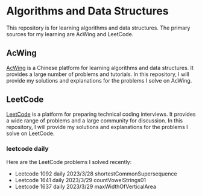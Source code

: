 # Algorithms and Data Structures
This repository is for learning algorithms and data structures. The primary sources for my learning are AcWing and LeetCode.

## AcWing
[AcWing](https://www.acwing.com/) is a Chinese platform for learning algorithms and data structures. It provides a large number of problems and tutorials. In this repository, I will provide my solutions and explanations for the problems I solve on AcWing.

## LeetCode
[LeetCode](https://leetcode.com/) is a platform for preparing technical coding interviews. It provides a wide range of problems and a large community for discussion. In this repository, I will provide my solutions and explanations for the problems I solve on LeetCode.

### leetcode daily
Here are the LeetCode problems I solved recently:

- Leetcode 1092 daily 2023/3/28 shortestCommonSupersequence
- Leetcode 1641 daily 2023/3/29 countVowelStrings01
- Leetcode 1637 daily 2023/3/29 maxWidthOfVerticalArea